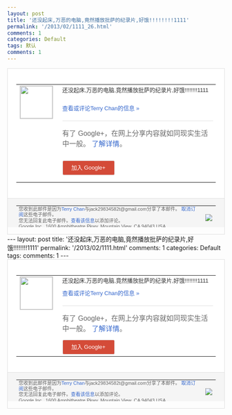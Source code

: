 ```yaml
---
layout: post
title: '还没起床,万恶的电脑,竟然播放批萨的纪录片,好饿!!!!!!!!1111'
permalink: '/2013/02/1111_26.html'
comments: 1
categories: Default
tags: 默认
comments: 1
---
```

<!-- X-Notifications: 1:3a9bb62c90000000 -->

<div style="border:solid 1px #dfdfdf;color:#686868;font:13px Arial"><div style="background-color:#fff;padding:20px;"><table cellpadding="0" cellspacing="0"><tr><td style="padding-right:15px;vertical-align:top"><a href="https://plus.google.com/_/notifications/emlink?emr=14900066512970582018&amp;emid=CKjG2cjF1bUCFUQRcgodqEUAAA&amp;path=%2F108643996575278738906&amp;dt=1361935624207&amp;uob=8"><img height="75" src="https://lh3.googleusercontent.com/-KKRGTyJ5Bl0/AAAAAAAAAAI/AAAAAAAAtnY/R4QEWIp3Ur0/s75-c-k-a/photo.jpg" style="border:solid 1px #cccccc;" width="75"/></a></td><td style="width:578px;color:#333;font:13px Arial;vertical-align:top"><div style="padding-bottom:10px">还没起床,万恶的电脑,竟然播放批萨的纪录<wbr/>片,好饿!!!!!!!!1111</div><p><a href="https://plus.google.com/_/notifications/emlink?emr=14900066512970582018&amp;emid=CKjG2cjF1bUCFUQRcgodqEUAAA&amp;path=%2F108643996575278738906%2Fposts%2FN7SDyeTEsj7%3Fgpinv%3DAMIXal-MYeHBG-iRJDbZcTNMgRGNzEA5NwQ--xYctekxPWXFFFu-DazqquGh0UB0Yre8NcJhCwdA0Y55Y1wPQJQ8ApmFmB_Lozb4jAJ0QUrHNRii-_ik6hY&amp;dt=1361935624207&amp;uob=8" style="color:#3366CC;text-decoration:none">查看或评论Terry Chan的信息 »</a></p><div style="margin-top:20px;border-top:solid 1px #dfdfdf"><div style="padding:15px 0;color:#686868;font:16px Arial">有了 Google+，在网上分享内容就如同现实生活中一般。 <a href="http://www.google.com/+/learnmore/" style="color:#3366CC;text-decoration:none">了解详情</a>。</div><p><a href="https://plus.google.com/_/notifications/emlink?emr=14900066512970582018&amp;emid=CKjG2cjF1bUCFUQRcgodqEUAAA&amp;path=%2F%3Fgpinv%3DAMIXal-MYeHBG-iRJDbZcTNMgRGNzEA5NwQ--xYctekxPWXFFFu-DazqquGh0UB0Yre8NcJhCwdA0Y55Y1wPQJQ8ApmFmB_Lozb4jAJ0QUrHNRii-_ik6hY&amp;dt=1361935624207&amp;uob=8" style="padding:1px 20px;min-width:54px;display:inline-block; background-color:#d44b38;text-align:center; font:13px Arial; border-radius:3px;color:#fff;border:solid 1px #dfdfdf; white-space:nowrap;text-decoration:none;height:30px;line-height:30px">加入 Google+</a></p></div></td></tr></table></div><div style="border-top:solid 1px #dfdfdf;padding:0 20px; background-color:#f5f5f5"><table cellpadding="0" cellspacing="0" style="height:50px"><tbody><tr><td style="vertical-align:middle;width:100%; color:#636363;font:11px Arial; line-height:120%">您收到此邮件是因为<a href="https://plus.google.com/_/notifications/emlink?emr=14900066512970582018&amp;emid=CKjG2cjF1bUCFUQRcgodqEUAAA&amp;path=%2F108643996575278738906%3Fgpinv%3DAMIXal-MYeHBG-iRJDbZcTNMgRGNzEA5NwQ--xYctekxPWXFFFu-DazqquGh0UB0Yre8NcJhCwdA0Y55Y1wPQJQ8ApmFmB_Lozb4jAJ0QUrHNRii-_ik6hY&amp;dt=1361935624207&amp;uob=8" style="color:#3366CC;text-decoration:none">Terry Chan</a>与jack29834582t@gmail.com分享了本邮件。 <a href="https://plus.google.com/_/notifications/emlink?emr=14900066512970582018&amp;emid=CKjG2cjF1bUCFUQRcgodqEUAAA&amp;path=%2F_%2Fnonplus%2Femailsettings%3Fgpinv%3DAMIXal-MYeHBG-iRJDbZcTNMgRGNzEA5NwQ--xYctekxPWXFFFu-DazqquGh0UB0Yre8NcJhCwdA0Y55Y1wPQJQ8ApmFmB_Lozb4jAJ0QUrHNRii-_ik6hY%26est%3DADH5u8VFld5datBO3Bf2oPFhesNiesJ5jmy3poD8nIcEXUtb04WgUopRHp9JrowCew-NQxIEq-cycoJ_Wpvz3MMLmQupvAkwnWbK2USuULcoTJhg4dWenHNR8vG1splWtTHov2GRf8JMDQCFYQAI8qIZlivK_OxJSg&amp;dt=1361935624207&amp;uob=8" style="color:#3366CC;text-decoration:none">取消订阅</a>这些电子邮件。<br/>您无法回复此电子邮件。<a href="https://plus.google.com/_/notifications/emlink?emr=14900066512970582018&amp;emid=CKjG2cjF1bUCFUQRcgodqEUAAA&amp;path=%2F108643996575278738906%2Fposts%2FN7SDyeTEsj7%3Fgpinv%3DAMIXal-MYeHBG-iRJDbZcTNMgRGNzEA5NwQ--xYctekxPWXFFFu-DazqquGh0UB0Yre8NcJhCwdA0Y55Y1wPQJQ8ApmFmB_Lozb4jAJ0QUrHNRii-_ik6hY&amp;dt=1361935624207&amp;uob=8" style="color:#3366CC;text-decoration:none">查看该信息</a>以添加评论。<br/>Google Inc., 1600 Amphitheatre Pkwy, Mountain View, CA 94043 USA</td><td><img src="https://ssl.gstatic.com/s2/oz/images/notifications/logo/google-plus-6617a72bb36cc548861652780c9e6ff1.png"/></td></tr></tbody></table></div></div>---
layout: post
title: '还没起床,万恶的电脑,竟然播放批萨的纪录片,好饿!!!!!!!!1111'
permalink: '/2013/02/1111.html'
comments: 1
categories: Default
tags: 
comments: 1
---
<!-- X-Notifications: 1:3a9bb62c90000000 -->

<div style="border:solid 1px #dfdfdf;color:#686868;font:13px Arial"><div style="background-color:#fff;padding:20px;"><table cellpadding="0" cellspacing="0"><tr><td style="padding-right:15px;vertical-align:top"><a href="https://plus.google.com/_/notifications/emlink?emr=14900066512970582018&amp;emid=CKjG2cjF1bUCFUQRcgodqEUAAA&amp;path=%2F108643996575278738906&amp;dt=1361935624207&amp;uob=8"><img height="75" src="https://lh3.googleusercontent.com/-KKRGTyJ5Bl0/AAAAAAAAAAI/AAAAAAAAtnY/R4QEWIp3Ur0/s75-c-k-a/photo.jpg" style="border:solid 1px #cccccc;" width="75"/></a></td><td style="width:578px;color:#333;font:13px Arial;vertical-align:top"><div style="padding-bottom:10px">还没起床,万恶的电脑,竟然播放批萨的纪录<wbr/>片,好饿!!!!!!!!1111</div><a href="https://plus.google.com/_/notifications/emlink?emr=14900066512970582018&amp;emid=CKjG2cjF1bUCFUQRcgodqEUAAA&amp;path=%2F108643996575278738906%2Fposts%2FN7SDyeTEsj7%3Fgpinv%3DAMIXal-MYeHBG-iRJDbZcTNMgRGNzEA5NwQ--xYctekxPWXFFFu-DazqquGh0UB0Yre8NcJhCwdA0Y55Y1wPQJQ8ApmFmB_Lozb4jAJ0QUrHNRii-_ik6hY&amp;dt=1361935624207&amp;uob=8" style="color:#3366CC;text-decoration:none">查看或评论Terry Chan的信息 »</a><div style="margin-top:20px;border-top:solid 1px #dfdfdf"><div style="padding:15px 0;color:#686868;font:16px Arial">有了 Google+，在网上分享内容就如同现实生活中一般。 <a href="http://www.google.com/+/learnmore/" style="color:#3366CC;text-decoration:none">了解详情</a>。</div><a href="https://plus.google.com/_/notifications/emlink?emr=14900066512970582018&amp;emid=CKjG2cjF1bUCFUQRcgodqEUAAA&amp;path=%2F%3Fgpinv%3DAMIXal-MYeHBG-iRJDbZcTNMgRGNzEA5NwQ--xYctekxPWXFFFu-DazqquGh0UB0Yre8NcJhCwdA0Y55Y1wPQJQ8ApmFmB_Lozb4jAJ0QUrHNRii-_ik6hY&amp;dt=1361935624207&amp;uob=8" style="padding:1px 20px;min-width:54px;display:inline-block; background-color:#d44b38;text-align:center; font:13px Arial; border-radius:3px;color:#fff;border:solid 1px #dfdfdf; white-space:nowrap;text-decoration:none;height:30px;line-height:30px">加入 Google+</a></div></td></tr></table></div><div style="border-top:solid 1px #dfdfdf;padding:0 20px; background-color:#f5f5f5"><table cellpadding="0" cellspacing="0" style="height:50px"><tbody><tr><td style="vertical-align:middle;width:100%; color:#636363;font:11px Arial; line-height:120%">您收到此邮件是因为<a href="https://plus.google.com/_/notifications/emlink?emr=14900066512970582018&amp;emid=CKjG2cjF1bUCFUQRcgodqEUAAA&amp;path=%2F108643996575278738906%3Fgpinv%3DAMIXal-MYeHBG-iRJDbZcTNMgRGNzEA5NwQ--xYctekxPWXFFFu-DazqquGh0UB0Yre8NcJhCwdA0Y55Y1wPQJQ8ApmFmB_Lozb4jAJ0QUrHNRii-_ik6hY&amp;dt=1361935624207&amp;uob=8" style="color:#3366CC;text-decoration:none">Terry Chan</a>与jack29834582t@gmail.com分享了本邮件。 <a href="https://plus.google.com/_/notifications/emlink?emr=14900066512970582018&amp;emid=CKjG2cjF1bUCFUQRcgodqEUAAA&amp;path=%2F_%2Fnonplus%2Femailsettings%3Fgpinv%3DAMIXal-MYeHBG-iRJDbZcTNMgRGNzEA5NwQ--xYctekxPWXFFFu-DazqquGh0UB0Yre8NcJhCwdA0Y55Y1wPQJQ8ApmFmB_Lozb4jAJ0QUrHNRii-_ik6hY%26est%3DADH5u8VFld5datBO3Bf2oPFhesNiesJ5jmy3poD8nIcEXUtb04WgUopRHp9JrowCew-NQxIEq-cycoJ_Wpvz3MMLmQupvAkwnWbK2USuULcoTJhg4dWenHNR8vG1splWtTHov2GRf8JMDQCFYQAI8qIZlivK_OxJSg&amp;dt=1361935624207&amp;uob=8" style="color:#3366CC;text-decoration:none">取消订阅</a>这些电子邮件。<br/>您无法回复此电子邮件。<a href="https://plus.google.com/_/notifications/emlink?emr=14900066512970582018&amp;emid=CKjG2cjF1bUCFUQRcgodqEUAAA&amp;path=%2F108643996575278738906%2Fposts%2FN7SDyeTEsj7%3Fgpinv%3DAMIXal-MYeHBG-iRJDbZcTNMgRGNzEA5NwQ--xYctekxPWXFFFu-DazqquGh0UB0Yre8NcJhCwdA0Y55Y1wPQJQ8ApmFmB_Lozb4jAJ0QUrHNRii-_ik6hY&amp;dt=1361935624207&amp;uob=8" style="color:#3366CC;text-decoration:none">查看该信息</a>以添加评论。<br/>Google Inc., 1600 Amphitheatre Pkwy, Mountain View, CA 94043 USA<br/></td><td><img src="https://ssl.gstatic.com/s2/oz/images/notifications/logo/google-plus-6617a72bb36cc548861652780c9e6ff1.png"/></td></tr></tbody></table></div></div>